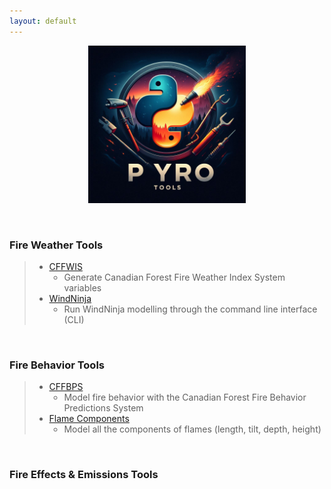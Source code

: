 ```yaml
---
layout: default
---
```


<p align="center" width="100%">
    <img width="50%" src="assets/PYroTools_Image.jpg">
</p>
<p>&nbsp;</p>

### Fire Weather Tools
> - [CFFWIS](https://github.com/gagreene/cffdrs)
>     - Generate Canadian Forest Fire Weather Index System variables
> - [WindNinja](https://github.com/gagreene/WindNinja)
>     - Run WindNinja modelling through the command line interface (CLI)
<p>&nbsp;</p>

### Fire Behavior Tools
> - [CFFBPS](https://github.com/gagreene/cffdrs)
>     - Model fire behavior with the Canadian Forest Fire Behavior Predictions System
> - [Flame Components](https://github.com/gagreene/Flame_Components)
>     - Model all the components of flames (length, tilt, depth, height)
<p>&nbsp;</p>

### Fire Effects & Emissions Tools
>
<p>&nbsp;</p>
